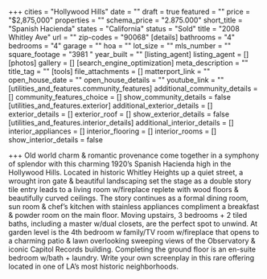+++
cities = "Hollywood Hills"
date = ""
draft = true
featured = ""
price = "$2,875,000"
properties = ""
schema_price = "2.875.000"
short_title = "Spanish Hacienda"
states = "California"
status = "Sold"
title = "2008 Whitley Ave"
url = ""
zip-codes = "90068"
[details]
bathrooms = "4"
bedrooms = "4"
garage = ""
hoa = ""
lot_size = ""
mls_number = ""
square_footage = "3981 "
year_built = ""
[listing_agent]
listing_agent = []
[photos]
gallery = []
[search_engine_optimization]
meta_description = ""
title_tag = ""
[tools]
file_attachments = []
matterport_link = ""
open_house_date = ""
open_house_details = ""
youtube_link = ""
[utilities_and_features.community_features]
additional_community_details = []
community_features_choice = []
show_community_details = false
[utilities_and_features.exterior]
additional_exterior_details = []
exterior_details = []
exterior_roof = []
show_exterior_details = false
[utilities_and_features.interior_details]
additional_interior_details = []
interior_appliances = []
interior_flooring = []
interior_rooms = []
show_interior_details = false

+++
Old world charm & romantic provenance come together in a symphony of splendor with this charming 1920’s Spanish Hacienda high in the Hollywood Hills. Located in historic Whitley Heights up a quiet street, a wrought iron gate & beautiful landscaping set the stage as a double story tile entry leads to a living room w/fireplace replete with wood floors & beautifully curved ceilings. The story continues as a formal dining room, sun room & chef’s kitchen with stainless appliances compliment a breakfast & powder room on the main floor. Moving upstairs, 3 bedrooms + 2 tiled baths, including a master w/dual closets, are the perfect spot to unwind. At garden level is the 4th bedroom w family/TV room w/fireplace that opens to a charming patio & lawn overlooking sweeping views of the Observatory & iconic Capitol Records building. Completing the ground floor is an en-suite bedroom w/bath + laundry. Write your own screenplay in this rare offering located in one of LA’s most historic neighborhoods.

## 